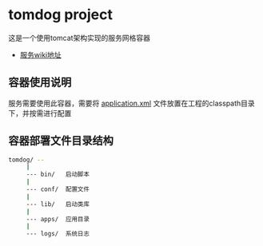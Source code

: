 # tomdog project
这是一个使用tomcat架构实现的服务网格容器

* [服务wiki地址](https://github.com/tom-dog/tomdog/wiki/tomdog-home)

## 容器使用说明
服务需要使用此容器，需要将 [application.xml](https://github.com/tom-dog/tomdog/blob/tomdog-0.1/tomdog-core/src/main/resources/application.xml)
文件放置在工程的classpath目录下，并按需进行配置

## 容器部署文件目录结构
```sh
tomdog/ --
	 |
	 --- bin/   启动脚本
	 |
	 --- conf/  配置文件
	 |
	 --- lib/   启动类库
	 |
	 --- apps/  应用目录
	 |
	 --- logs/  系统日志
```
